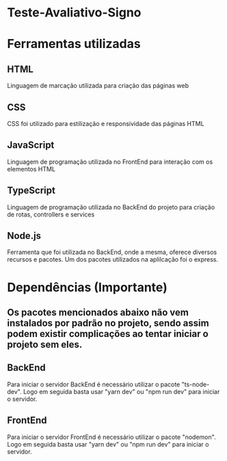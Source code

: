 # Teste-Avaliativo-Signo

<h1> Ferramentas utilizadas </h1>

<h2> HTML </h2>

<p> Linguagem de marcação utilizada para criação das páginas web </p>

<h2> CSS </h2>

<p> CSS foi utilizado para estilização e responsividade das páginas HTML </p>

<h2> JavaScript </h2>

<p> Linguagem de programação utilizada no FrontEnd para interação com os elementos HTML</p>

<h2> TypeScript </h2>

<p> Linguagem de programação utilizada no BackEnd do projeto para criação de rotas, controllers e services </p>

<h2> Node.js </h2>

<p> Ferramenta que foi utilizada no BackEnd, onde a mesma, oferece diversos recursos e pacotes. Um dos pacotes utilizados na aplilcação foi o express. </p>

<h1> Dependências (Importante) </h1>
<h2> Os pacotes mencionados abaixo não vem instalados por padrão no projeto, sendo assim podem existir complicações ao tentar iniciar o projeto sem eles.

<h2> BackEnd </h2>
<p> Para iniciar o servidor BackEnd é necessário utilizar o pacote "ts-node-dev". Logo em seguida basta usar "yarn dev" ou "npm run dev" para iniciar o servidor.  </p>

<h2> FrontEnd </h2>
<p> Para iniciar o servidor FrontEnd é necessário utilizar o pacote "nodemon". Logo em seguida basta usar "yarn dev" ou "npm run dev" para iniciar o servidor. </p>
